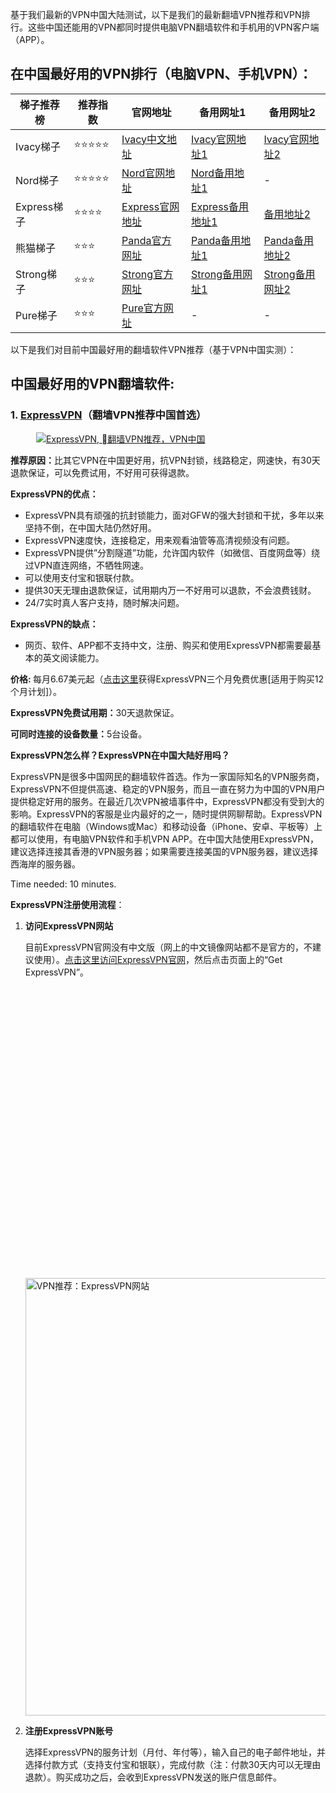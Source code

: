 
<p><a name="best-vpns-for-china"></a>基于我们最新的VPN中国大陆测试，以下是我们的最新翻墙VPN推荐和VPN排行。这些中国还能用的VPN都同时提供电脑VPN翻墙软件和手机用的VPN客户端（APP）。</p>
<h2 id="在中国最好用的vpn排行-电脑vpn-手机vpn">在中国最好用的VPN排行（电脑VPN、手机VPN）：</h2>


|  梯子推荐榜   | 推荐指数 | 官网地址  | 备用网址1 | 备用网址2 |
|  ----  | ----  | ---- | ---- | ---- |
| Ivacy梯子 | ⭐⭐⭐⭐⭐ | [Ivacy中文地址](https://www.ivacykodi.com/easter-deal-2020/?aff=91814&data1=wuxianab&data2=fucckvpn) | [Ivacy官网地址1](https://billing.ivacy.com/page/91814/6f38cc97/CHN/wuxianab/fucckvpn) | [Ivacy官网地址2](https://www.ivacy.com/best-vpn-deal-of-2022/?aff=91814&source=Aff&data1=wuxianab&data2=fucckvpn) |
| Nord梯子 | ⭐⭐⭐⭐⭐ | [Nord官网地址](https://go.nordlocker.net/aff_c?offer_id=15&aff_id=38201&url_id=6063&aff_sub=wuxianab&aff_click_id=fucckvpn) | [Nord备用地址1](http://get.affiliatescn.net/aff_c?offer_id=153&aff_id=38201&source=github&aff_sub=wuxianab&aff_sub2=fucckvpn) | - |
| Express梯子 | ⭐⭐⭐⭐ | [Express官网地址](https://www.xvbelink.com/?a_fid=tizi_vpn&chan=wuxianab&data1=fucckvpn) | [Express备用地址1](https://www.xvuslink.com/?a_fid=tizi_vpn&chan=wuxianab&data1=fucckvpn) | [备用地址2](https://www.linkev.com/?a_fid=tizi_vpn&chan=wuxianab&data1=fucckvpn) |
| 熊猫梯子 | ⭐⭐⭐ | [Panda官方网址](https://www.pankvyh.xyz/r/22216799) | [Panda备用地址1](https://www.pantoto.xyz/r/22216799) | [Panda备用地址2](https://pandavpnpro.com/r/22216799) |
| Strong梯子 | ⭐⭐⭐ | [Strong官方网址](https://strongvpn.com/?tr_aid=5f856c291d7a8&data1=wuxianab&data2=fucckvpn) | [Strong备用网址1](https://reliablevpn.net/?tr_aid=5f856c291d7a8&data1=wuxianab&data2=fucckvpn) | [Strong备用网址2](https://strongtech.org/?tr_aid=5f856c291d7a8&data1=wuxianab&data2=fucckvpn) |
| Pure梯子 | ⭐⭐⭐ | [Pure官方网址](https://billing.purevpn.com/aff.php?aff=42611&data1=wuxianab&data2=fucckvpn) | - | - |


<p>以下是我们对目前中国最好用的翻墙软件VPN推荐（基于VPN中国实测）：</p>
<h2 id="中国最好用的vpn翻墙软件">中国最好用的VPN翻墙软件:</h2>
<div class="wp-container-620e1cf2194db wp-block-group shadow-box"><div class="wp-block-group__inner-container">
<h3 id="1-expressvpn-翻墙vpn推荐中国首选">1. <a href="https://www.xvuslink.com/?a_fid=tizi_vpn&chan=wuxianab&data1=fucckvpn" target="_blank" rel="noopener nofollow">ExpressVPN</a>（翻墙VPN推荐中国首选）</h3>
<figure class="wp-block-image"><a href="https://www.xvuslink.com/?a_fid=tizi_vpn&chan=wuxianab&data1=fucckvpn" target="_blank" rel="nofollow noopener"><img alt="ExpressVPN, 翻墙VPN推荐，VPN中国" title="ExpressVPN, 翻墙VPN推荐" data-src="https://www.vpndada.com/wp-content/uploads/2021/01/expressvpn-logo-new.png" class="wp-image-204 lazyload" src="data:image/gif;base64,R0lGODlhAQABAAAAACH5BAEKAAEALAAAAAABAAEAAAICTAEAOw==" /><noscript><img src="https://www.vpndada.com/wp-content/uploads/2021/01/expressvpn-logo-new.png" alt="ExpressVPN, 翻墙VPN推荐，VPN中国" class="wp-image-204" title="ExpressVPN, 翻墙VPN推荐"/></noscript></a></figure>
<p><strong>推荐原因：</strong>比其它VPN在中国更好用，抗VPN封锁，线路稳定，网速快，有30天退款保证，可以免费试用，不好用可获得退款。</p>
<p><strong>ExpressVPN的优点：</strong></p>
<ul><li>ExpressVPN具有顽强的抗封锁能力，面对GFW的强大封锁和干扰，多年以来坚持不倒，在中国大陆仍然好用。</li><li>ExpressVPN速度快，连接稳定，用来观看油管等高清视频没有问题。</li><li>ExpressVPN提供&#8221;分割隧道&#8221;功能，允许国内软件（如微信、百度网盘等）绕过VPN直连网络，不牺牲网速。</li><li>可以使用支付宝和银联付款。</li><li>提供30天无理由退款保证，试用期内万一不好用可以退款，不会浪费钱财。</li><li>24/7实时真人客户支持，随时解决问题。</li></ul>
<p><strong>ExpressVPN的缺点：</strong></p>
<ul><li>网页、软件、APP都不支持中文，注册、购买和使用ExpressVPN都需要最基本的英文阅读能力。</li></ul>
<p><strong>价格: </strong>每月6.67美元起（<a href=""https://www.xvuslink.com/?a_fid=tizi_vpn&chan=wuxianab&data1=fucckvpn" target="_blank" rel="noopener nofollow">点击这里</a>获得ExpressVPN三个月免费优惠[适用于购买12个月计划]）。</p>
<p><strong>ExpressVPN免费试用期：</strong>30天退款保证。</p>
<p><strong>可同时连接的设备数量：</strong>5台设备。</p>
<p><strong>ExpressVPN怎么样？ExpressVPN在中国大陆好用吗？</strong></p>
<p>ExpressVPN是很多中国网民的翻墙软件首选。作为一家国际知名的VPN服务商，ExpressVPN不但提供高速、稳定的VPN服务，而且一直在努力为中国的VPN用户提供稳定好用的服务。在最近几次VPN被墙事件中，ExpressVPN都没有受到大的影响。ExpressVPN的客服是业内最好的之一，随时提供网聊帮助。ExpressVPN的翻墙软件在电脑（Windows或Mac）和移动设备（iPhone、安卓、平板等）上都可以使用，有电脑VPN软件和手机VPN APP。在中国大陆使用ExpressVPN，建议选择连接其香港的VPN服务器；如果需要连接美国的VPN服务器，建议选择西海岸的服务器。</p>
<div class="schema-how-to wp-block-yoast-how-to-block"><p class="schema-how-to-total-time"><span class="schema-how-to-duration-time-text">Time needed: </span>10 minutes. </p><p class="schema-how-to-description"><strong>ExpressVPN注册使用流程</strong>：</p> <ol class="schema-how-to-steps"><li class="schema-how-to-step" id="how-to-step-1608102266272"><strong class="schema-how-to-step-name">访问ExpressVPN网站</strong> <p class="schema-how-to-step-text">目前ExpressVPN官网没有中文版（网上的中文镜像网站都不是官方的，不建议使用）。<a href="https://www.xvuslink.com/?a_fid=tizi_vpn&chan=wuxianab&data1=fucckvpn" target="_blank" rel="noopener nofollow">点击这里访问ExpressVPN官网</a>，然后点击页面上的“Get ExpressVPN”。<br /><img alt="VPN推荐：ExpressVPN网站" style="width: 700px;" data-src="https://www.vpndada.com/wp-content/uploads/2021/01/expressvpn-website-new-e1622883051244.jpg" class="lazyload" src="data:image/gif;base64,R0lGODlhAQABAAAAACH5BAEKAAEALAAAAAABAAEAAAICTAEAOw==" /><noscript><img alt="VPN推荐：ExpressVPN网站" src="https://www.vpndada.com/wp-content/uploads/2021/01/expressvpn-website-new-e1622883051244.jpg" style="width: 700px;"/></noscript></p> </li><li class="schema-how-to-step" id="how-to-step-1608102462874"><strong class="schema-how-to-step-name">注册ExpressVPN账号</strong> <p class="schema-how-to-step-text">选择ExpressVPN的服务计划（月付、年付等），输入自己的电子邮件地址，并选择付款方式（支持支付宝和银联），完成付款（注：付款30天内可以无理由退款）。购买成功之后，会收到ExpressVPN发送的账户信息邮件。<br /><img width="800" height="1245" style="width: 600px;" alt="好用的VPN推荐，VPN排行：ExpressVPN注册步骤" data-srcset="https://www.vpndada.com/wp-content/uploads/2021/06/ExpressVPN-register-step-cn.jpg 800w, https://www.vpndada.com/wp-content/uploads/2021/06/ExpressVPN-register-step-cn-193x300.jpg 193w, https://www.vpndada.com/wp-content/uploads/2021/06/ExpressVPN-register-step-cn-658x1024.jpg 658w, https://www.vpndada.com/wp-content/uploads/2021/06/ExpressVPN-register-step-cn-768x1195.jpg 768w" data-src="https://www.vpndada.com/wp-content/uploads/2021/06/ExpressVPN-register-step-cn.jpg" data-sizes="(max-width: 800px) 100vw, 800px" class="wp-image-3465 lazyload" src="data:image/gif;base64,R0lGODlhAQABAAAAACH5BAEKAAEALAAAAAABAAEAAAICTAEAOw==" /><noscript><img width="800" height="1245" class="wp-image-3465" style="width: 600px;" src="https://www.vpndada.com/wp-content/uploads/2021/06/ExpressVPN-register-step-cn.jpg" alt="好用的VPN推荐，VPN排行：ExpressVPN注册步骤" srcset="https://www.vpndada.com/wp-content/uploads/2021/06/ExpressVPN-register-step-cn.jpg 800w, https://www.vpndada.com/wp-content/uploads/2021/06/ExpressVPN-register-step-cn-193x300.jpg 193w, https://www.vpndada.com/wp-content/uploads/2021/06/ExpressVPN-register-step-cn-658x1024.jpg 658w, https://www.vpndada.com/wp-content/uploads/2021/06/ExpressVPN-register-step-cn-768x1195.jpg 768w" sizes="(max-width: 800px) 100vw, 800px" /></noscript></p> </li><li class="schema-how-to-step" id="how-to-step-1608103523194"><strong class="schema-how-to-step-name">登录ExpressVPN，按指示完成ExpressVPN下载和安装</strong> <p class="schema-how-to-step-text">登录ExpressVPN官网后，点击页面上端“Setup”按钮，就可以看到针对不同设备（Windows电脑、Mac电脑、iPhone、iPad、安卓手机等）的下载、安装信息。其中最重要的是ExpressVPN激活码（Activation Code），这个激活码在初次登陆ExpressVPN的软件和APP时都需要填入。<br /><img width="900" height="613" style="width: 700px;" alt="好用的VPN推荐，VPN排行：ExpressVPN注册步骤" data-src="https://www.vpndada.com/wp-content/uploads/2021/01/ExpressVPN-setup-step-cn-new-e1611047098159.png" class="wp-image-3320 lazyload" src="data:image/gif;base64,R0lGODlhAQABAAAAACH5BAEKAAEALAAAAAABAAEAAAICTAEAOw==" /><noscript><img width="900" height="613" class="wp-image-3320" style="width: 700px;" src="https://www.vpndada.com/wp-content/uploads/2021/01/ExpressVPN-setup-step-cn-new-e1611047098159.png" alt="好用的VPN推荐，VPN排行：ExpressVPN注册步骤"/></noscript></p> </li><li class="schema-how-to-step" id="how-to-step-1608105149088"><strong class="schema-how-to-step-name">开始使用ExpressVPN</strong> <p class="schema-how-to-step-text">在电脑或手机上安装号ExpressVPN后，就可以使用Express了。初次登陆需要输入ExpressVPN激活码。连接前需要自己选择服务器节点的位置。如果在中国大陆，建议选择ExpressVPN建议的&#8221;Smart Locations&#8221;（包括香港、日本、洛杉矶、新加坡等节点）。然后点击圆形按钮，就可以连上ExpressVPN、实现翻墙了。<br /><img width="828" height="1348" style="width: 375px;" alt="好用的VPN推荐，VPN排行：ExpressVPN注册步骤" data-srcset="https://www.vpndada.com/wp-content/uploads/2021/01/expressvpn-software-not-conncted.jpg 828w, https://www.vpndada.com/wp-content/uploads/2021/01/expressvpn-software-not-conncted-184x300.jpg 184w, https://www.vpndada.com/wp-content/uploads/2021/01/expressvpn-software-not-conncted-629x1024.jpg 629w, https://www.vpndada.com/wp-content/uploads/2021/01/expressvpn-software-not-conncted-768x1250.jpg 768w" data-src="https://www.vpndada.com/wp-content/uploads/2021/01/expressvpn-software-not-conncted.jpg" data-sizes="(max-width: 828px) 100vw, 828px" class="wp-image-3323 lazyload" src="data:image/gif;base64,R0lGODlhAQABAAAAACH5BAEKAAEALAAAAAABAAEAAAICTAEAOw==" /><noscript><img width="828" height="1348" class="wp-image-3323" style="width: 375px;" src="https://www.vpndada.com/wp-content/uploads/2021/01/expressvpn-software-not-conncted.jpg" alt="好用的VPN推荐，VPN排行：ExpressVPN注册步骤" srcset="https://www.vpndada.com/wp-content/uploads/2021/01/expressvpn-software-not-conncted.jpg 828w, https://www.vpndada.com/wp-content/uploads/2021/01/expressvpn-software-not-conncted-184x300.jpg 184w, https://www.vpndada.com/wp-content/uploads/2021/01/expressvpn-software-not-conncted-629x1024.jpg 629w, https://www.vpndada.com/wp-content/uploads/2021/01/expressvpn-software-not-conncted-768x1250.jpg 768w" sizes="(max-width: 828px) 100vw, 828px" /></noscript></p> </li></ol></div>
<p><strong>ExpressVPN中国使用技巧：</strong></p>
<ul><li>常升级，永远使用最新版本的ExpressVPN。</li><li>只使用ExpressVPN推荐的服务器地址（如香港、日本、美国洛杉矶等）</li><li>VPN协议选择“自动”。</li><li>连接VPN时要有耐心，因为ExpressVPN的软件或APP可能会尝试不同的VPN协议直至发现最佳选择，不要中途放弃。</li><li>如果发现ExpressVPN不能用或连不上，联系ExpressVPN客服以获得最新解决方案。</li></ul>
<p><strong>ExpressVPN特别优惠：</strong></p>
<p><a href=""https://www.xvuslink.com/?a_fid=tizi_vpn&chan=wuxianab&data1=fucckvpn" target="_blank" rel="noopener nofollow">点击这里</a>获得ExpressVPN三个月免费优惠（适用于购买12个月计划）。</p>
<p class="has-text-align-center"><a class="btn red-btn btn-lg" style="margin-right: 15px;" href="https://www.xvuslink.com/?a_fid=tizi_vpn&chan=wuxianab&data1=fucckvpn" target="_blank" rel="nofollow noopener"><strong>» 访问ExpressVPN</strong> <small>(含折扣优惠)</small></a><a class="btn gray-btn" href="https://github.com/wuxianab/fucck-vpn/expressvpn-review-cn/" target="_blank" rel="noopener">ExpressVPN中国评测 (中文)</a></p>
</div></div>
<div class="wp-container-620e1cf21993e wp-block-group shadow-box"><div class="wp-block-group__inner-container">
<h3 id="2-nordvpn">2. <a href="https://go.nordlocker.net/aff_c?offer_id=15&aff_id=38201&url_id=6063&aff_sub=wuxianab&aff_click_id=fucckvpn" target="_blank" rel="noopener nofollow">NordVPN</a></h3>
<figure class="wp-block-image"><a href="https://go.nordlocker.net/aff_c?offer_id=15&aff_id=38201&url_id=6063&aff_sub=wuxianab&aff_click_id=fucckvpn" target="_blank" rel="nofollow noopener"><img alt="NordVPN, 最好的翻墙VPN推荐，VPN中国" title="NordVPN, 最好的翻墙VPN推荐" data-src="https://www.vpndada.com/wp-content/uploads/2018/10/logo-nordvpn.png" class="wp-image-54 lazyload" src="data:image/gif;base64,R0lGODlhAQABAAAAACH5BAEKAAEALAAAAAABAAEAAAICTAEAOw==" /><noscript><img src="https://www.vpndada.com/wp-content/uploads/2018/10/logo-nordvpn.png" alt="NordVPN, 最好的翻墙VPN推荐，VPN中国" class="wp-image-54" title="NordVPN, 最好的翻墙VPN推荐"/></noscript></a></figure>
<p><strong>推荐原因：</strong>VPN线路稳定，网速快，网站支持中文。</p>
<p><strong>NordVPN的优点：</strong></p>
<ul><li>在中国大陆可以使用。速度和稳定性都不错。</li><li>网页支持中文，支持银联付款。</li><li>提供30天无理由退款保证，试用期内如果发现NordVPN不好用就可以申请全额退款，不会亏钱。</li><li>提供24/7实时真人客户支持，随时解决VPN问题。</li></ul>
<p><strong>NordVPN的缺点：</strong></p>
<ul><li>NordVPN的按月付费计划的价格比较贵。</li></ul>
<p><strong>价格: </strong>每月3.71美元起。<strong>免费试用期：</strong>30天退款保证。</p>
<p><strong>可同时连接的设备数量：</strong>6台设备（不要多台设备使用同一个协议连接到同一服务器）。</p>
<p><strong>NordVPN怎么样？NordVPN在中国大陆好用吗？</strong></p>
<p>NordVPN也是一家国际知名的VPN服务商，提供电脑VPN翻墙软件和手机VPN APP，在VPN稳定性和VPN速度方面都表现不凡。从几年前开始这家公司开始重视中国大陆市场，其网站有中文版，也支持通过银联付款购买账号。</p>
<p>在GFW对各种VPN的干扰比较凶猛的情况下，市面上很多种VPN在中国都完全不能使用，虽然这种情况下NordVPN本身开发的电脑VPN软件和手机APP有时也会出现连接不上或不稳定的情况，但NordVPN提供了可行的备用解决方案：中国用户可以不使用NordVPN的原生软件或APP，而是手动设置VPN（具体步骤详见我们的<a href="https://github.com/wuxianab/fucck-vpn/nordvpn-review-cn/" target="_blank" rel="noopener">NordVPN中国评测</a>）：Windows用户可以下载第三方软件OpenVPN GUI，然后在NordVPN网站上下载针对中国用户的配置文件来手动设置VPN；Mac用户可以在NordVPN网站上下载IKEv2证书，然后在Mac电脑上手动设置NordVPN。在iPhone和安卓手机上同样可以手动设置NordVPN，而不是直接使用NordVPN的App。这种手动设置VPN的方式当然不如像ExpressVPN那样直接使用电脑软件和手机App来得方便，但经过我们的测试，这也是一种可行的方案。所以即使在VPN封杀比较严重的情况下，NordVPN在中国仍然可以当作翻墙VPN来使用的。</p>
<p><strong>NordVPN中国使用技巧：</strong></p>
<ul><li>如果在VPN封杀比较严重的情况下发现NordVPN的VPN软件和手机App在中国不好用，可以通过上文提到的手动设置电脑VPN或手机VPN的方法来使用NordVPN。</li><li>NordVPN的网站上可以找到手动设置VPN的具体方法，并可以下载相应的VPN配置文件。如果找不到，可以通过NordVPN网站上的客服实时聊天来询问，询问时要告诉客服自己是中国用户。</li><li>正常使用NordVPN后如果发现NordVPN不能用或连不上，联系NordVPN客服以获得最新解决方案。</li></ul>
<p class="has-text-align-center"><a class="btn red-btn btn-lg" style="margin-right: 15px;" href="https://go.nordlocker.net/aff_c?offer_id=15&aff_id=38201&url_id=6063&aff_sub=wuxianab&aff_click_id=fucckvpn" target="_blank" rel="nofollow noopener"><strong>» 访问NordVPN</strong> <small>(含折扣优惠)</small></a><a class="btn gray-btn" href="/nordvpn-review-cn/" target="_blank" rel="noopener">NordVPN 评测 (中文)</a></p>
</div></div>


<hr class="wp-block-separator is-style-dots" />
<h2 id="关于vpn翻墙软件的常见问题">关于VPN翻墙软件的常见问题:</h2>
<div class="schema-faq wp-block-yoast-faq-block"><div class="schema-faq-section" id="faq-question-1590653087081"><strong class="schema-faq-question">为什么在中国需要使用VPN翻墙?</strong> <p class="schema-faq-answer">众所周知，很多著名的网站在中国都无法访问，如：Google、Twitter、Facebook、YouTube等等。为了能够访问“被墙”的国外网站，很多中国网民尝试各种<a href="https://www.fanqiangzhe.com/" target="_blank" rel="noopener">“翻墙”、“科学上网”</a>的办法。在各种翻墙软件（梯子）中，VPN是较为稳定、较可行的方式。</p> </div> <div class="schema-faq-section" id="faq-question-1590732960300"><strong class="schema-faq-question">在中国最好用的翻墙VPN有哪些？</strong> <p class="schema-faq-answer">大部分VPN在中国都已失效，根据我们在中国大陆的最新测试，目前在中国还能用的VPN有：<strong><a rel="noopener" href="https://www.xvuslink.com/?a_fid=tizi_vpn&chan=wuxianab&data1=fucckvpn" target="_blank">ExpressVPN</a></strong>（←链接含优惠折扣，首选VPN）、<strong><a rel="noopener" href="https://github.com/wuxianab/fucck-vpn/go/nordvpn-cn" target="_blank">NordVPN</a></strong>、<strong><a href="https://github.com/wuxianab/fucck-vpn/go/surfshark" target="_blank" rel="noopener nofollow">SurfShark VPN</a></strong><meta charset="utf-8" />、<strong><a rel="noopener" href="https://github.com/wuxianab/fucck-vpn/go/purevpn-cn" target="_blank">PureVPN</a></strong>、<strong><a rel="noopener" href="https://github.com/wuxianab/fucck-vpn/go/vyprvpn-cn" target="_blank">VyprVPN</a></strong>等。</p> </div> <div class="schema-faq-section" id="faq-question-1590652986783"><strong class="schema-faq-question">什么是VPN?</strong> <p class="schema-faq-answer">VPN (虚拟专用网络，Virtual Private Network) 可以用来让用户以安全私密的方式连接私有网络。人们使用VPN有不同的用途，例如确保上网的安全性，确保上网的私密性，等等。中国网民大多把VPN当作翻墙软件（梯子）使用。了解更多关于VPN的入门知识：<a rel="noopener" href="https://github.com/wuxianab/fucck-vpn/what-is-vpn-cn/" target="_blank">VPN是什么</a>。</p> </div> <div class="schema-faq-section" id="faq-question-1590654444364"><strong class="schema-faq-question">在中国访问哪些网站需要翻墙？</strong> <p class="schema-faq-answer">目前中国的防火长城（GFW）封锁了大量的国外网站，很多非常有名的国外网站在中国大陆都必须翻墙才能访问，例如：Google、Facebook、Twitter、YouTube、Gmail、Whatsapp、Google Play Store等等。</p> </div> <div class="schema-faq-section" id="faq-question-1590654660025"><strong class="schema-faq-question">VPN翻墙软件在哪些设备上可以使用？</strong> <p class="schema-faq-answer">大部分VPN针对不同的设备都有不同版本的软件或APP，所以在常用的电脑和移动设备上都可以使用VPN翻墙软件，比如：Windows电脑、Mac电脑、iPhone手机、安卓手机、iPad平板、安卓平板、智能电视、路由器等等。</p> </div> <div class="schema-faq-section" id="faq-question-1590653133331"><strong class="schema-faq-question"><strong>VPN翻墙软件怎么用?</strong></strong> <p class="schema-faq-answer">选定一个中国还能用的VPN、购买VPN账号后，VPN服务商会提供设置VPN的具体步骤。大部分情况下需要用户下载一个用于连接VPN的电脑软件或手机APP（如<a href="/ios-vpn-for-china-cn/" target="_blank" rel="noopener">iOS翻墙VPN</a>或<a rel="noopener" href="https://github.com/wuxianab/fucck-vpn/android-vpn-for-china-cn/" target="_blank">安卓VPN</a>），当然用户也可以使用任何软件，直接在电脑或移动设备上完成VPN的设置。设置好VPN后，用户可以随时开启或关闭VPN。VPN翻墙软件可以用于桌面电脑，也可以用在移动设备，如iPad、智能手机上。还可以在路由器上设置VPN。</p> </div> <div class="schema-faq-section" id="faq-question-1590653118372"><strong class="schema-faq-question">购买VPN翻墙软件如何付费？</strong> <p class="schema-faq-answer">很多海外VPN公司需要使用信用卡或者PayPal付款，但已经有不少开始接受支付宝、银联等在中国常用的付款方式。</p> </div> <div class="schema-faq-section" id="faq-question-1590653144842"><strong class="schema-faq-question">在中国使用VPN违法吗?</strong> <p class="schema-faq-answer">这个问题从2019年开始变得不太容易回答。事实上，中国大陆有数量极大的VPN用户，这其中包括在华外国人、需要处理国外业务的商业人士、需要查阅墙外资料的研究人员、需要联系海外亲友的普通用户等等。从2017年开始，有关“<a rel="noopener" href="https://github.com/wuxianab/fucck-vpn/china-ban-vpn/" target="_blank">中国下令全面禁止VPN、翻墙违法</a>”的新闻在网上流传，实际情况是中国政府开始禁止国内VPN供应商私自提供VPN服务，也就是说，私自出售VPN翻墙软件是违法的，但相关规定并不涉及VPN的使用者。2019年1月，广东一位网民因为使用VPN被罚款1000元，这可能是国内首例对于VPN翻墙软件使用者的惩罚。目前我们认为，只要不用于和政治有关的活动，平时用VPN翻墙还是用不着担心的。但同时也需要小心，翻墙尽量不要公开进行。</p> </div> <div class="schema-faq-section" id="faq-question-1590653161579"><strong class="schema-faq-question">为什么很多VPN中国不好用？</strong> <p class="schema-faq-answer">虽然国内有大量VPN翻墙者，但是VPN服务商经常被封锁，国内的VPN服务商纷纷被迫关门，国外VPN服务商的网站经常被封，中国还能用的VPN越来越少。所以在国内使用VPN翻墙软件的主要麻烦就是VPN服务经常受到干扰。这就是“VPN大大”创建的起因。我们在中国大陆替大家监测各个VPN的状态，在国内实地测试各个VPN的连接、使用状态，根据大量VPN中国测试结果，向大家推荐在中国好用的VPN翻墙软件。</p> </div> <div class="schema-faq-section" id="faq-question-1590653227740"><strong class="schema-faq-question">如何选择VPN？</strong> <p class="schema-faq-answer">以下是我们推荐VPN翻墙软件的一些标准：1）该VPN必须是由一家境外公司提供的服务（这样就不会有随时被关的危险），而该公司需要有一定的信誉和知名度。2）VPN服务商应该具有一定的服务中国用户的经验。3）VPN翻墙软件在中国使用时应该达到足够的稳定性和足够快的速度。4）VPN公司应该提供24小时实时客服，随时解决可能出现的VPN问题。５）VPN应该提供试用期或无理由退款保证，这样购买VPN后可以亲自试用，如果不好用就可以及时退款，不会白花钱。</p> </div> <div class="schema-faq-section" id="faq-question-1590653244659"><strong class="schema-faq-question">为什么不要用国内的VPN？</strong> <p class="schema-faq-answer">2017年初，工信部发布了新的政策，基本内容可以理解为禁止国内公司未经政府允许提供VPN服务，其结果是国内VPN供应商将面临被封的危险。2017年6月，著名国内VPN服务商<a rel="noopener" href="https://github.com/wuxianab/fucck-vpn/greenvpn-closed-cn/" target="_blank">GreenVPN被迫关闭、停止服务</a>，此后更有天行VPN被封、蓝灯被封、翻墙被抓等新闻。所以我们不推荐大家使用任何由中国大陆VPN公司提供的服务。如果你使用国内VPN，刚刚交付年费，却发现这家VPN被关了，你可能根本无法拿到退款。另外，如果使用国内的VPN，一旦这家公司被有关部门查封，很可能被迫将你的上网和VPN使用记录上交，这对你的隐私可能是极大的伤害，甚至可能招致法律后果。而海外VPN公司不受中国大陆政策影响，不会面临被迫关门的危险。所以，我们建议大家不要使用任何国内的中国VPN服务商，而仅使用海外知名VPN服务商。</p> </div> <div class="schema-faq-section" id="faq-question-1590653314519"><strong class="schema-faq-question"><strong>为什么不推荐免费VPN？</strong></strong> <p class="schema-faq-answer">我们在这里推荐的中国还能用的VPN全部是国外的付费VPN翻墙软件。为什么不推荐免费VPN呢？这是因为对于每天经常使用电脑VPN或手机VPN的人来说，作为一种翻墙软件（梯子），免费VPN的速度、稳定性和流量限制是基本不能满足需要的；而付费VPN的价格大多不足每月10美元，其质量要比免费VPN好得多，可以省去很多麻烦。此外，很多付费VPN都提供免费试用，例如ExpressVPN可以在30天内无理由退款，<a rel="noopener" href="https://github.com/wuxianab/fucck-vpn/vpn-free-trial-cn/" target="_blank">VPN免费试用其实相当于免费VPN</a>。</p> </div> <div class="schema-faq-section" id="faq-question-1623305815754"><strong class="schema-faq-question">自己搭建翻墙梯子可行吗？</strong> <p class="schema-faq-answer">近几年来因为翻墙软件（尤其是VPN）被封杀得比较厉害，很多网友（尤其是懂IT的程序员）开始尝试自己搭建翻墙“梯子”，主要的操作方式就是购买位于国外的服务器（VPS），然后自己在服务器上安装翻墙软件服务器，如Shadowsocks（SSR）、V2Ray、Wireguard等。我们也尝试过所有这些方式，并在本网站发布过不少相关安装教程。但总起来看，这种翻墙方式对于普通网民并不值得推荐。首先，购买VPN服务器、安装翻墙软件都需要一定的门槛，普通人基本做不到。其次，随着防火长城（GFW）不断升级，自己搭建的翻墙梯子很容易被识破，进而造成IP地址被封。一旦被封IP，就得重新更换服务器或购买新的IP，还是很麻烦的。相比之下，还是购买一个好用的VPN，比如<a href="https://www.xvuslink.com/?a_fid=tizi_vpn&chan=wuxianab&data1=fucckvpn" target="_blank" rel="noopener nofollow">ExpressVPN</a>，更方便、更可靠一些。</p> </div> <div class="schema-faq-section" id="faq-question-1623306308044"><strong class="schema-faq-question">购买“机场”翻墙账号可行吗？</strong> <p class="schema-faq-answer">因为自己搭建翻墙梯子需要懂技术，而且可能出现IP被封问题，有些网友转而考虑购买翻墙“机场”账号。所谓“机场”，就是一个服务商（甚至是一个小团队或个人）租用了一定数量的位于国外的服务器，并部署SSR、V2Ray等翻墙服务器节点，然后出售账号。机场的用户一般会有不止一个服务器节点可供选择，一个节点连不上可以更换另外的节点。对于这种翻墙“机场”，我们也并不推荐。主要原因是：目前网上的很多“机场”背后都没有信誉高、透明度高、背景可查的公司支撑 ，很多“机场”很可能就是一两个程序员自己搞起来的小生意，而且这些人很可能就身在中国大陆。且不说很多“机场”可以随时跑路（这种情况时有发生），而且如果这个“机场”一旦被中国大陆警方发现，用户的个人资料很可能泄露。所以，我们并不推荐购买“机场”账号来翻墙。</p> </div> </div>
<hr class="wp-block-separator is-style-dots" />
<h2 id="在中国使用翻墙vpn软件的技巧">在中国使用翻墙VPN软件的技巧：</h2>
<h3 class="sm-title" id="1-避免使用在中国被封的vpn">1. 避免使用在中国被封的VPN</h3>
<p>全球有很多家VPN服务商，其中很多VPN虽然名声很大，在各网站的评测也很好，但这些VPN在中国大陆已经完全被封，根本无法在国内使用。所以，海外的VPN评测对于中国的VPN用户来说未必有用，而同一家VPN在各国的表现也未必相同（参见<a href="https://github.com/wuxianab/fucck-vpn/vpn-japan-cn/" target="_blank" rel="noopener">日本VPN</a>、<a href="https://github.com/wuxianab/fucck-vpn/best-vpn-for-hong-kong-cn/" target="_blank" rel="noopener">香港VPN</a>评测）。选翻墙VPN，一定要选中国还能用的VPN，确认这家VPN在中国没有被封。我们的网站VPNDada.com可以帮助您了解哪些VPN在中国仍然好用，哪些不行。</p>
<h3 class="sm-title" id="2-避开中国的vpn服务商">2. 避开中国的VPN服务商</h3>
<p>2017年初，中国政府宣布了新法规，将未经政府允许私自提供VPN服务视为非法。因此，大量VPN中国服务商不得不关闭原有的VPN服务。使用中国境外的VPN服务商始终是一个最佳选择，因为海外VPN公司不会被中国政府关闭或强迫其上交用户的个人资料。我们网站上推荐的所有VPN都是来自于海外的VPN。</p>
<h3 class="sm-title" id="3-充分利用vpn免费试用和退款保证">3. 充分利用VPN免费试用和退款保证</h3>
<p>大多数VPN公司都提供免费VPN试用和退款保证。您可以利用这些优惠来测试这家VPN在您所在的地区的翻墙效果。测试VPN时，应该在电脑和手机上分别进行测试。</p>
<h3 class="sm-title" id="4-选择最适合中国的vpn服务器">4. 选择最适合中国的VPN服务器</h3>
<p>大多数VPN公司会提供很多VPN服务器位置供用户选择。在中国使用VPN翻墙时，为了获得最佳速度，应选择与中国接近的VPN服务器。例如，日本和香港都是不错的选择。如果您需要连接到美国的VPN服务器，请从西海岸（例如洛杉矶和旧金山）中选择一个，因为它们离中国较近。</p>
<h3 class="sm-title" id="5-选择最适用于中国的vpn协议">5. 选择最适用于中国的VPN协议</h3>
<p>中国的GFW拥有先进的技术来检测和阻断VPN流量。一些VPN协议很容易被发现，而另一些则更困难。一般来说，OpenVPN比PPTP更好。如果您的VPN提供了专门为绕过VPN阻断而设计的特殊协议（例如StealthVPN），建议在使用VPN软件翻墙时选择这些协议。</p>
<h3 id="6-免费vpn不值得推荐">6. 免费VPN不值得推荐</h3>
<p>很多网友为了省钱，不想付费购买VPN，而是到处寻找免费VPN来翻墙。事实上，从几年前开始免费VPN在中国大陆就已经几乎完全不能用了。试想一下，面对GFW防火墙如此疯狂的VPN封杀，连大部分付费VPN都已经败下阵来，何况是免费VPN呢？此外，最近不少新闻和数据显示，很多所谓的“免费VPN“其实是钓鱼软件或是想要窃取用户个人及上网信息的间谍软件，而且其中不少免费VPN背后的公司竟然都来自中国大陆。所以，即使是从自己上网安全的角度考虑，也要尽量远离免费VPN。如果寻找免费VPN只是为了省钱，其实很多付费VPN服务商（如ExpressVPN）都提供30天无理由退款保证，相当于30天的VPN免费试用期，购买了这个VPN，只要不超过30天，可以全额退款，其实就相当于免费使用VPN了。</p>
<h3 class="sm-title" id="7-为防止vpn被封-准备备用vpn">7. 为防止VPN被封，准备备用VPN</h3>
<p>由于GFW会不断更新，现有的中国还能用的VPN说不定会在将来的一天变得不好用。如果使用翻墙VPN对您来说非常重要，建议您为最坏的情况做准备，考虑备份解决方案。许多人选择注册不止一种VPN服务。万一其中一个VPN发生故障，可以改用另一种VPN翻墙。</p>


|  梯子推荐榜   | 推荐指数 | 官网地址  | 备用网址1 | 备用网址2 |
|  ----  | ----  | ---- | ---- | ---- |
| Ivacy梯子 | ⭐⭐⭐⭐⭐ | [Ivacy中文地址](https://www.ivacykodi.com/easter-deal-2020/?aff=91814&data1=wuxianab&data2=fucckvpn) | [Ivacy官网地址1](https://billing.ivacy.com/page/91814/6f38cc97/CHN/wuxianab/fucckvpn) | [Ivacy官网地址2](https://www.ivacy.com/best-vpn-deal-of-2022/?aff=91814&source=Aff&data1=wuxianab&data2=fucckvpn) |
| Nord梯子 | ⭐⭐⭐⭐⭐ | [Nord官网地址](https://go.nordlocker.net/aff_c?offer_id=15&aff_id=38201&url_id=6063&aff_sub=wuxianab&aff_click_id=fucckvpn) | [Nord备用地址1](http://get.affiliatescn.net/aff_c?offer_id=153&aff_id=38201&source=github&aff_sub=wuxianab&aff_sub2=fucckvpn) | - |
| Express梯子 | ⭐⭐⭐⭐ | [Express官网地址](https://www.xvbelink.com/?a_fid=tizi_vpn&chan=wuxianab&data1=fucckvpn) | [Express备用地址1](https://www.xvuslink.com/?a_fid=tizi_vpn&chan=wuxianab&data1=fucckvpn) | [备用地址2](https://www.linkev.com/?a_fid=tizi_vpn&chan=wuxianab&data1=fucckvpn) |
| 熊猫梯子 | ⭐⭐⭐ | [Panda官方网址](https://www.pankvyh.xyz/r/22216799) | [Panda备用地址1](https://www.pantoto.xyz/r/22216799) | [Panda备用地址2](https://pandavpnpro.com/r/22216799) |
| Strong梯子 | ⭐⭐⭐ | [Strong官方网址](https://strongvpn.com/?tr_aid=5f856c291d7a8&data1=wuxianab&data2=fucckvpn) | [Strong备用网址1](https://reliablevpn.net/?tr_aid=5f856c291d7a8&data1=wuxianab&data2=fucckvpn) | [Strong备用网址2](https://strongtech.org/?tr_aid=5f856c291d7a8&data1=wuxianab&data2=fucckvpn) |
| Pure梯子 | ⭐⭐⭐ | [Pure官方网址](https://billing.purevpn.com/aff.php?aff=42611&data1=wuxianab&data2=fucckvpn) | - | - |

<p></p>
</div>
</article>
</main> </div> </div>
